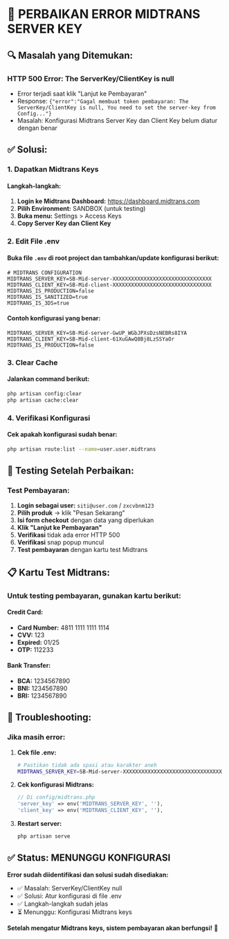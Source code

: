 # 🔧 PERBAIKAN ERROR MIDTRANS SERVER KEY

## 🔍 **Masalah yang Ditemukan:**

### **HTTP 500 Error: The ServerKey/ClientKey is null**
- Error terjadi saat klik "Lanjut ke Pembayaran"
- Response: `{"error":"Gagal membuat token pembayaran: The ServerKey/ClientKey is null, You need to set the server-key from Config..."}`
- Masalah: Konfigurasi Midtrans Server Key dan Client Key belum diatur dengan benar

## ✅ **Solusi:**

### **1. Dapatkan Midtrans Keys**

#### **Langkah-langkah:**
1. **Login ke Midtrans Dashboard:** https://dashboard.midtrans.com
2. **Pilih Environment:** SANDBOX (untuk testing)
3. **Buka menu:** Settings > Access Keys
4. **Copy Server Key dan Client Key**

### **2. Edit File .env**

#### **Buka file `.env` di root project dan tambahkan/update konfigurasi berikut:**

```env
# MIDTRANS CONFIGURATION
MIDTRANS_SERVER_KEY=SB-Mid-server-XXXXXXXXXXXXXXXXXXXXXXXXXXXXXXXX
MIDTRANS_CLIENT_KEY=SB-Mid-client-XXXXXXXXXXXXXXXXXXXXXXXXXXXXXXXX
MIDTRANS_IS_PRODUCTION=false
MIDTRANS_IS_SANITIZED=true
MIDTRANS_IS_3DS=true
```

#### **Contoh konfigurasi yang benar:**
```env
MIDTRANS_SERVER_KEY=SB-Mid-server-GwUP_WGbJPXsDzsNEBRs8IYA
MIDTRANS_CLIENT_KEY=SB-Mid-client-61XuGAwQ8Bj8LzSSYaOr
MIDTRANS_IS_PRODUCTION=false
```

### **3. Clear Cache**

#### **Jalankan command berikut:**
```bash
php artisan config:clear
php artisan cache:clear
```

### **4. Verifikasi Konfigurasi**

#### **Cek apakah konfigurasi sudah benar:**
```bash
php artisan route:list --name=user.user.midtrans
```

## 🚀 **Testing Setelah Perbaikan:**

### **Test Pembayaran:**
1. **Login sebagai user:** `siti@user.com` / `zxcvbnm123`
2. **Pilih produk** → klik "Pesan Sekarang"
3. **Isi form checkout** dengan data yang diperlukan
4. **Klik "Lanjut ke Pembayaran"**
5. **Verifikasi** tidak ada error HTTP 500
6. **Verifikasi** snap popup muncul
7. **Test pembayaran** dengan kartu test Midtrans

## 📋 **Kartu Test Midtrans:**

### **Untuk testing pembayaran, gunakan kartu berikut:**

#### **Credit Card:**
- **Card Number:** 4811 1111 1111 1114
- **CVV:** 123
- **Expired:** 01/25
- **OTP:** 112233

#### **Bank Transfer:**
- **BCA:** 1234567890
- **BNI:** 1234567890
- **BRI:** 1234567890

## 🔧 **Troubleshooting:**

### **Jika masih error:**

1. **Cek file .env:**
   ```bash
   # Pastikan tidak ada spasi atau karakter aneh
   MIDTRANS_SERVER_KEY=SB-Mid-server-XXXXXXXXXXXXXXXXXXXXXXXXXXXXXXXX
   ```

2. **Cek konfigurasi Midtrans:**
   ```php
   // Di config/midtrans.php
   'server_key' => env('MIDTRANS_SERVER_KEY', ''),
   'client_key' => env('MIDTRANS_CLIENT_KEY', ''),
   ```

3. **Restart server:**
   ```bash
   php artisan serve
   ```

## ✅ **Status: MENUNGGU KONFIGURASI**

**Error sudah diidentifikasi dan solusi sudah disediakan:**
- ✅ Masalah: ServerKey/ClientKey null
- ✅ Solusi: Atur konfigurasi di file .env
- ✅ Langkah-langkah sudah jelas
- ⏳ Menunggu: Konfigurasi Midtrans keys

**Setelah mengatur Midtrans keys, sistem pembayaran akan berfungsi!** 🎉
